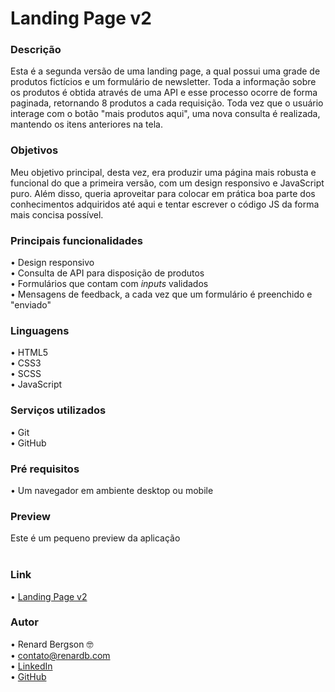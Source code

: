 # Landing Page v2

### Descrição
Esta é a segunda versão de uma landing page, a qual possui uma grade de produtos fictícios e um formulário de newsletter. Toda a informação sobre os produtos é obtida através de uma API e esse processo ocorre de forma paginada, retornando 8 produtos a cada requisição. Toda vez que o usuário interage com o botão "mais produtos aqui", uma nova consulta é realizada, mantendo os itens anteriores na tela.

### Objetivos
Meu objetivo principal, desta vez, era produzir uma página mais robusta e funcional do que a primeira versão, com um design responsivo e JavaScript puro. Além disso, queria aproveitar para colocar em prática boa parte dos conhecimentos adquiridos até aqui e tentar escrever o código JS da forma mais concisa possível.

### Principais funcionalidades
  •	Design responsivo <br>
  •	Consulta de API para disposição de produtos <br>
  •	Formulários que contam com <i>inputs</i> validados <br>
  •	Mensagens de feedback, a cada vez que um formulário é preenchido e "enviado"
  
### Linguagens
  •	HTML5 <br>
  •	CSS3  <br>
  •	SCSS  <br>
  •	JavaScript

### Serviços utilizados
  •	Git <br>
  •	GitHub

### Pré requisitos
  •	Um navegador em ambiente desktop ou mobile
  
### Preview
Este é um pequeno preview da aplicação <br> 
<br>
![]()

### Link
  •	[Landing Page v2](https://landing-page-v2-rb.netlify.app) 

### Autor
  •	Renard Bergson 🤓 <br>
	•	contato@renardb.com <br>
	•	[LinkedIn](https://www.linkedin.com/in/renardbergson) <br>
	•	[GitHub](https://www.github.com/renardbergson)

